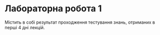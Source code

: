 # Лабораторна робота 1
Містить в собі результат проходження тестування знань, отриманих в перші 4 дні лекцій.
